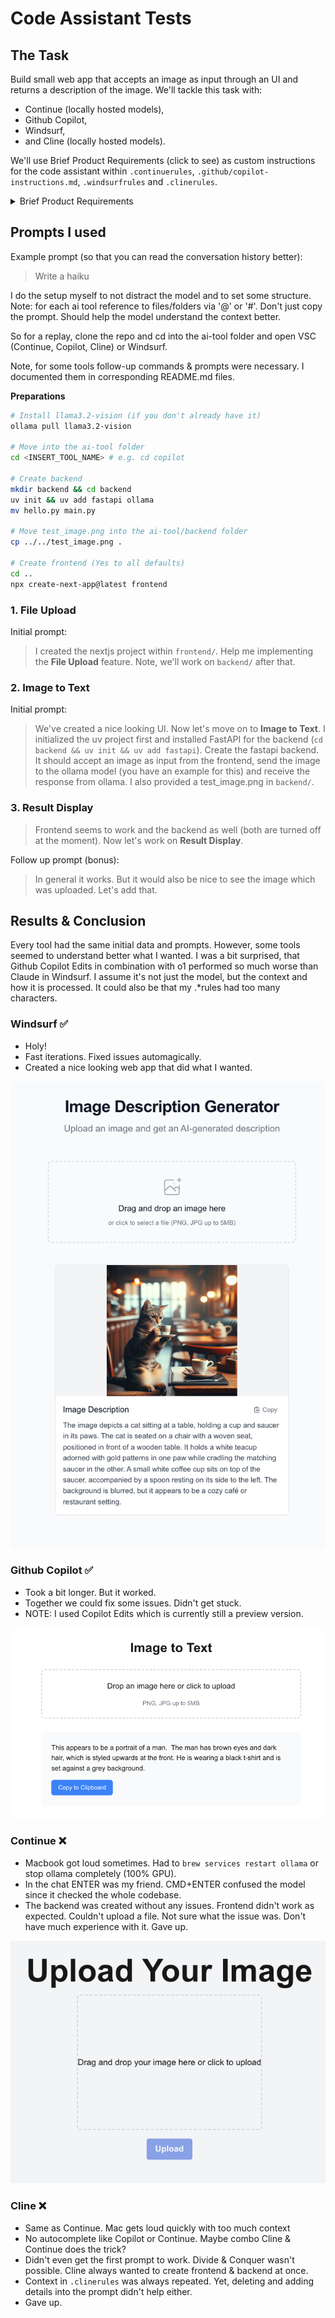 # Code Assistant Tests

## The Task

Build small web app that accepts an image as input through an UI and returns a description of the image. We'll tackle this task with:

-   Continue (locally hosted models),
-   Github Copilot,
-   Windsurf,
-   and Cline (locally hosted models).

<!-- TODO: Check if bold.DIY might be an interesting offline alternative for Continue -->

We'll use Brief Product Requirements (click to see) as custom instructions for the code assistant within `.continuerules`, `.github/copilot-instructions.md`, `.windsurfrules` and `.clinerules`.

<details>
<summary>Brief Product Requirements</summary>

### Project overview

A small locally running nice looking web app that accepts an image as input through an UI and returns a description of the image.
Technologies Used:

-   Next.js 15+ as framework
-   TypeScript for type safety
-   Tailwind CSS for styling
-   FastAPI as backend (calling ollama model)

### Core Functionalities

**File Upload**

-   Single file upload interface with drag-and-drop support
-   Immediate file processing upon selection
-   File type validation (png, jpg, jpeg)
-   File size validation (max 5MB)
-   Loading state indication during upload and processing
-   Error handling with user-friendly notifications

**Image to Text**

-   Automatically image gets described
-   Server-side (so here my local host) processing with temporary file storage
-   Comprehensive error handling

**Result Display**

-   Clean representation of image description
-   Formatted text display with proper whitespace handling
-   Option to copy text to clipboard with a click
-   Error state handling with user feedback

### Docs

An example of image to text with ollama.

```python
import ollama

response = ollama.chat(
    model='llama3.2-vision',
    messages=[{
        'role': 'user',
        'content': 'What is in this image?',
        'images': ['image.jpg']
    }]
)

print(response)
```

Basic folder structure

```
root/
  backend/
    main.py
    pyproject.toml
    ...
  frontend/
    package.json
    ...
```

### Implementation notes

-   Use Llama 3.2 Vison https://ollama.com/library/llama3.2-vision (`ollama pull llama3.2-vision`)
-   Install Node `brew install node` & run `npx create-next-app@latest`. Name the app `frontend`
-   Within `backend/` run `uv init` && `uv add fastapi` (don't use pip)

</details>

## Prompts I used

Example prompt (so that you can read the conversation history better):

> Write a haiku

I do the setup myself to not distract the model and to set some structure. Note: for each ai tool reference to files/folders via '@' or '#'. Don't just copy the prompt. Should help the model understand the context better.

So for a replay, clone the repo and cd into the ai-tool folder and open VSC (Continue, Copilot, Cline) or Windsurf.

Note, for some tools follow-up commands & prompts were necessary. I documented them in corresponding README.md files.

**Preparations**

```zsh
# Install llama3.2-vision (if you don't already have it)
ollama pull llama3.2-vision

# Move into the ai-tool folder
cd <INSERT_TOOL_NAME> # e.g. cd copilot

# Create backend
mkdir backend && cd backend
uv init && uv add fastapi ollama
mv hello.py main.py

# Move test_image.png into the ai-tool/backend folder
cp ../../test_image.png .

# Create frontend (Yes to all defaults)
cd ..
npx create-next-app@latest frontend
```


### 1. File Upload

Initial prompt:

> I created the nextjs project within `frontend/`. Help me implementing the **File Upload** feature. Note, we'll work on `backend/` after that.

### 2. Image to Text

Initial prompt:

> We've created a nice looking UI. Now let's move on to **Image to Text**. I initialized the uv project first and installed FastAPI for the backend (`cd backend && uv init && uv add fastapi`). Create the fastapi backend. It should accept an image as input from the frontend, send the image to the ollama model (you have an example for this) and receive the response from ollama. I also provided a test_image.png in `backend/`.

### 3. Result Display

> Frontend seems to work and the backend as well (both are turned off at the moment). Now let's work on **Result Display**.

Follow up prompt (bonus):

> In general it works. But it would also be nice to see the image which was uploaded. Let's add that.

## Results & Conclusion

Every tool had the same initial data and prompts. However, some tools seemed to understand better what I wanted. I was a bit surprised, that Github Copilot Edits in combination with o1 performed so much worse than Claude in Windsurf. I assume it's not just the model, but the context and how it is processed. It could also be that my .\*rules had too many characters.

### Windsurf ✅

-   Holy!
-   Fast iterations. Fixed issues automagically.
-   Created a nice looking web app that did what I wanted.

![](windsurf/screenshot_webapp.png)

### Github Copilot ✅

-   Took a bit longer. But it worked.
-   Together we could fix some issues. Didn't get stuck.
-   NOTE: I used Copilot Edits which is currently still a preview version.

![](copilot/screenshot_webapp.png)

### Continue ❌

-   Macbook got loud sometimes. Had to `brew services restart ollama` or stop ollama completely (100% GPU).
-   In the chat ENTER was my friend. CMD+ENTER confused the model since it checked the whole codebase.
-   The backend was created without any issues. Frontend didn't work as expected. Couldn't upload a file. Not sure what the issue was. Don't have much experience with it. Gave up.

![](continue.dev/screenshot_webapp.png)

### Cline ❌

-   Same as Continue. Mac gets loud quickly with too much context
-   No autocomplete like Copilot or Continue. Maybe combo Cline & Continue does the trick?
-   Didn't even get the first prompt to work. Divide & Conquer wasn't possible. Cline always wanted to create frontend & backend at once.
-   Context in `.clinerules` was always repeated. Yet, deleting and adding details into the prompt didn't help either.
-   Gave up.
